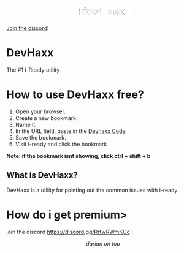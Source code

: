 <p align="center">
<a href="https://dariandev.com">
    <img alt="DevHaxx" src="https://github.com/DevTech-Services/DevHaxx/blob/main/DevHaxx.png?raw=true">
</p>

[Join the discord!](https://discord.gg/haxx)

# DevHaxx
The #1 i-Ready utility
# How to use DevHaxx free?

1. Open your browser.
2. Create a new bookmark.
3. Name it.
4. In the URL field, paste in the [Devhaxx Code](https://raw.githubusercontent.com/DevTech-Services/DevHaxx/main/devHaxx-iready.js)
5. Save the bookmark.
6. Visit i-ready and click the bookmark

**Note: if the bookmark isnt showing, click ctrl + shift + b**

## What is DevHaxx?
DevHaxx is a utility for pointing out the common issues with i-ready
# How do i get premium>
join the discord https://discord.gg/RrtwRWmKUc !
</p>

<p align="center">
  <em>darian on top</em>
</p>
